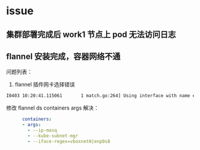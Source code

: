 # issue

## 集群部署完成后 work1 节点上 pod 无法访问日志

## flannel 安装完成，容器网络不通
问题列表：
1. flannel 插件网卡选择错误
```txt
I0403 10:20:41.115061       1 match.go:264] Using interface with name enp0s3 and address 10.0.2.15
```
修改 flannel ds containers args 解决：
```yaml
      containers:
      - args:
        - --ip-masq
        - --kube-subnet-mgr
        - --iface-regex=vboxnet0|enp0s8
```